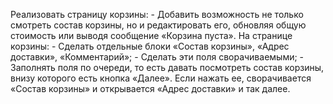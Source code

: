 Реализовать страницу корзины: - Добавить возможность не только смотреть состав корзины, но и редактировать его, обновляя общую стоимость или выводя сообщение «Корзина пуста».
На странице корзины: - Сделать отдельные блоки «Состав корзины», «Адрес доставки», «Комментарий»; - Сделать эти поля сворачиваемыми; - Заполнять поля по очереди, то есть давать посмотреть состав корзины, внизу которого есть кнопка «Далее». Если нажать ее, сворачивается «Состав корзины» и открывается «Адрес доставки» и так далее.
